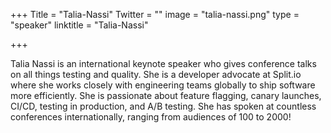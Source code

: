 ﻿+++
Title = "Talia-Nassi"
Twitter = ""
image = "talia-nassi.png"
type = "speaker"
linktitle = "Talia-Nassi"

+++

Talia Nassi is an international keynote speaker who gives conference talks on all things testing and quality. She is a developer advocate at Split.io where she works closely with engineering teams globally to ship software more efficiently. She is passionate about feature flagging, canary launches, CI/CD, testing in production, and A/B testing. She has spoken at countless conferences internationally, ranging from audiences of 100 to 2000! 
